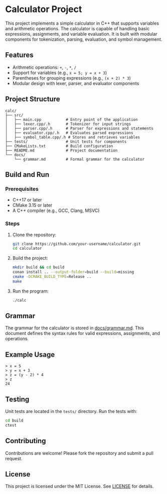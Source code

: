 # Calculator Project

This project implements a simple calculator in C++ that supports variables and arithmetic operations. The calculator is capable of handling basic expressions, assignments, and variable evaluation. It is built with modular components for tokenization, parsing, evaluation, and symbol management.

## Features

- Arithmetic operations: `+`, `-`, `*`, `/`
- Support for variables (e.g., `x = 5; y = x + 3`)
- Parentheses for grouping expressions (e.g., `(x + 2) * 3`)
- Modular design with lexer, parser, and evaluator components

## Project Structure

```plaintext
calc/
├── src/
│   ├── main.cpp           # Entry point of the application
│   ├── lexer.cpp/.h       # Tokenizer for input strings
│   ├── parser.cpp/.h      # Parser for expressions and statements
│   ├── evaluator.cpp/.h   # Evaluates parsed expressions
│   ├── symbol_table.cpp/.h # Stores and retrieves variables
├── tests/                 # Unit tests for components
├── CMakeLists.txt         # Build configuration
├── README.md              # Project documentation
└── docs/
    └── grammar.md         # Formal grammar for the calculator
```

## Build and Run

### Prerequisites

- C++17 or later
- CMake 3.15 or later
- A C++ compiler (e.g., GCC, Clang, MSVC)

### Steps

1. Clone the repository:

   ```bash
   git clone https://github.com/your-username/calculator.git
   cd calculator
   ```

2. Build the project:

   ```bash
   mkdir build && cd build
   conan install .. --output-folder=build --build=missing
   cmake -DCMAKE_BUILD_TYPE=Release ..
   make
   ```

3. Run the program:

   ```bash
   ./calc
   ```

## Grammar

The grammar for the calculator is stored in [docs/grammar.md](docs/grammar.md). This document defines the syntax rules for valid expressions, assignments, and operations.

## Example Usage

```plaintext
> x = 5
> y = x + 3
> z = (y - 2) * 4
> z
24
```

## Testing

Unit tests are located in the `tests/` directory. Run the tests with:

```bash
cd build
ctest
```

## Contributing

Contributions are welcome! Please fork the repository and submit a pull request.

## License

This project is licensed under the MIT License. See [LICENSE](LICENSE) for details.

